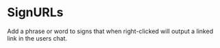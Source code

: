 SignURLs
========

Add a phrase or word to signs that when right-clicked will output a linked link in the users chat. 
